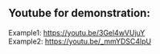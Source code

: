 ## Youtube for demonstration: 

Example1: https://youtu.be/3Gel4wVUjuY <br>
Example2: https://youtu.be/_mmYDSC4lpU
